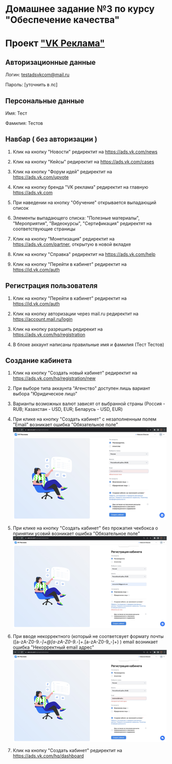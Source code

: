 
# Домашнее задание №3 по курсу "Обеспечение качества"

# Проект ["VK Реклама"](https://ads.vk.com)

## Авторизационные данные

Логин: <testadsvkcom@mail.ru>

Пароль: [уточнить в лс]

## Персональные данные

Имя: Тест

Фамилия: Тестов

## Навбар ( без авторизации )

1. Клик на кнопку "Новости" редиректит на <https://ads.vk.com/news>

2. Клик на кнопку "Кейсы" редиректит на <https://ads.vk.com/cases>

3. Клик на кнопку "Форум идей" редиректит на <https://ads.vk.com/upvote>

4. Клик на кнопку бренда "VK реклама" редиректит на главную <https://ads.vk.com>

5. При наведении на кнопку "Обучение" открывается выпадающий список

6. Элементы выпадающего списка: "Полезные материалы", "Мероприятия", "Видеокурсы", "Сертификация" редиректят на соответствующие страницы

7. Клик на кнопку "Монетизация" редиректит на <https://ads.vk.com/partner>, открытую в новой вкладке

8. Клик на кнопку "Справка" редиректит на <https://ads.vk.com/help>

9. Клик на кнопку "Перейти в кабинет" редиректит на <https://id.vk.com/auth>

## Регистрация пользователя

1. Клик на кнопку "Перейти в кабинет" редиректит на <https://id.vk.com/auth>

2. Клик на кнопку авторизации через mail.ru редиректит на <https://account.mail.ru/login>

3. Клик на кнопку разрешить редирекит на <https://ads.vk.com/hq/registration>

4. В блоке аккаунт написаны правильные имя и фамилия (Тест Тестов)

## Создание кабинета

1. Клик на кнопку "Создать новый кабинет" редиректит на <https://ads.vk.com/hq/registration/new>

2. При выборе типа аккаунта "Агенство" доступен лишь вариант выбора "Юридическое лицо"

3. Варианты возможных валют зависят от выбранной страны (Россия - RUB; Казахстан - USD, EUR; Беларусь -  USD, EUR)

4. При клике на кнопку "Создать кабинет" с незаполненным полем "Email" возникает ошибка "Обязательное поле"
![alt text](img/email_err.jpg "Ошибка обязательное поле почты")

5. При клике на кнопку "Создать кабинет" без прожатия чекбокса о принятии усовий возникает ошибка "Обязательное поле"
![alt text](img/law_err.jpg "Ошибка обязательное поле условия")

6. При вводе некорректного (который не соответсвует формату почты ([a-zA-Z0-9._-]+@[a-zA-Z0-9._-]+\.[a-zA-Z0-9_-]+) ) email возникает ошибка "Некорректный email адрес"
![alt text](img/wrong_email.jpg "Некорректная почта")

7. Клик на кнопку "Создать кабинет" редиректит на <https://ads.vk.com/hq/dashboard>

